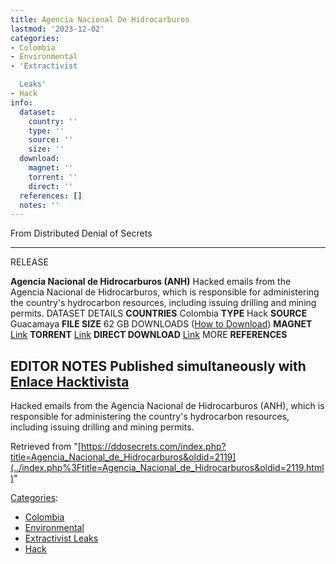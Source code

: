 ```yaml
---
title: Agencia Nacional De Hidrocarburos
lastmod: '2023-12-02'
categories:
- Colombia
- Environmental
- 'Extractivist

  Leaks'
- Hack
info:
  dataset:
    country: ''
    type: ''
    source: ''
    size: ''
  download:
    magnet: ''
    torrent: ''
    direct: ''
  references: []
  notes: ''
---
```




From Distributed Denial of Secrets

---
RELEASE

**Agencia Nacional de Hidrocarburos (ANH)**
Hacked emails from the Agencia Nacional de Hidrocarburos, which is responsible for administering the country's hydrocarbon resources, including issuing drilling and mining permits.
DATASET DETAILS
**COUNTRIES** Colombia
**TYPE** Hack
**SOURCE** Guacamaya
**FILE SIZE** 62 GB
DOWNLOADS ([How to Download](Torrents.html "Torrents"))
**MAGNET** [Link](magnet:?xt=urn:btih:637465b16971d68c14830cbf4ea0708d57c5dfc3&dn=anh.gov.co.zip&tr=http%3A%2F%2Ftracker.openbittorrent.com%3A80%2Fannounce&tr=udp%3A%2F%2Ftracker.openbittorrent.com%3A6969%2Fannounce&tr=https%3A%2F%2Fopentracker.i2p.rocks%3A443%2Fannounce&tr=udp%3A%2F%2Fopen.stealth.si%3A80%2Fannounce&tr=udp%3A%2F%2Fexodus.desync.com%3A6969%2Fannounce&tr=udp%3A%2F%2Fexodus.desync.com%3A6969%2Fannounce)
**TORRENT** [Link](../images/f/fd/ANH.torrent)
**DIRECT DOWNLOAD** [Link](https://data.ddosecrets.com/Agencia%20Nacional%20de%20Hidrocarburos/)
MORE
**REFERENCES**

**EDITOR NOTES**
Published simultaneously with [Enlace Hacktivista](https://enlacehacktivista.org/)
---

Hacked emails from the Agencia Nacional de Hidrocarburos (ANH), which is
responsible for administering the country's hydrocarbon resources,
including issuing drilling and mining permits.

Retrieved from
"[https://ddosecrets.com/index.php?title=Agencia_Nacional_de_Hidrocarburos&oldid=2119](../index.php%3Ftitle=Agencia_Nacional_de_Hidrocarburos&oldid=2119.html)"

[Categories](./Special:Categories.html "Special:Categories"):

- [Colombia](./Category:Colombia.html "Category:Colombia")
- [Environmental](./Category:Environmental.html "Category:Environmental")
- [Extractivist
Leaks](./Category:Extractivist_Leaks.html "Category:Extractivist Leaks")
- [Hack](./Category:Hack.html "Category:Hack")
